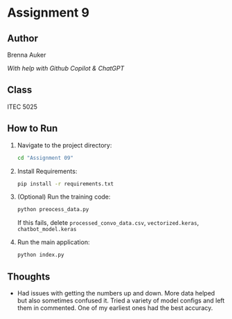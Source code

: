# Assignment 9

## Author
Brenna Auker

*With help with Github Copilot & ChatGPT*

## Class
ITEC 5025

## How to Run

1. Navigate to the project directory:
   ```bash
   cd "Assignment 09"
   ```

2. Install Requirements:
    ```bash
    pip install -r requirements.txt
    ```

3. (Optional) Run the training code:
   ```bash
   python preocess_data.py
   ```

   If this fails, delete `processed_convo_data.csv`, `vectorized.keras`, `chatbot_model.keras`

4. Run the main application:
   ```bash
   python index.py
   ```

## Thoughts

- Had issues with getting the numbers up and down. More data helped but also sometimes confused it. Tried a variety of model configs and left them in commented. One of my earliest ones had the best accuracy.